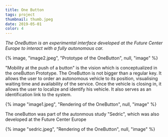```yaml
---
title: One Button
tags: project
thumbnail: thumb.jpeg
date: 2019-05-01
color: 4
---
```

*The OneButton is an experimental interface developed at the Future Center Europe to interact with a fully autonomous car.*

<span class="more"></span>

{% image, "image2.jpeg", "Prototype of the OneButton", null, "image" %}

"Mobility at the push of a button" is the vision which is conceptualized in the oneButton Prototype. The OneButton is not bigger than a regular key. It allows the user to order an autonomous vehicle to its position, visualising waiting time and availability of the service.
Once the vehicle is closing in, it allows the user to localize and identify his vehicle. It also serves as an identification link to the system. 

{% image "image1.jpeg", "Rendering of the OneButton", null, "image" %}

The oneButton was part of the autonmous study "Sedric", which was also developed at the Future Center Europe

{% image "sedric.jpeg", "Rendering of the OneButton", null, "image" %}